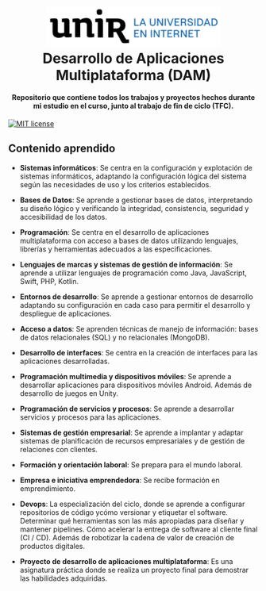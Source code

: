 <h1 align="center">
    <img src="Media/logo_unir.png" width="350px"><br>   
    Desarrollo de Aplicaciones Multiplataforma (DAM)
</h1>

<h4 align="center">Repositorio que contiene todos los trabajos y proyectos hechos durante mi estudio en el curso, junto al trabajo de fin de ciclo (TFC).</h4>

[![MIT license](https://img.shields.io/badge/license-MIT-lightgrey.svg?longCache=true&style=flat)](LICENSE)

## Contenido aprendido

- **Sistemas informáticos**: Se centra en la configuración y explotación de sistemas informáticos, adaptando la configuración lógica del sistema según las necesidades de uso y los criterios establecidos.

- **Bases de Datos**: Se aprende a gestionar bases de datos, interpretando su diseño lógico y verificando la integridad, consistencia, seguridad y accesibilidad de los datos.

- **Programación**: Se centra en el desarrollo de aplicaciones multiplataforma con acceso a bases de datos utilizando lenguajes, librerías y herramientas adecuados a las especificaciones.

- **Lenguajes de marcas y sistemas de gestión de información**: Se aprende a utilizar lenguajes de programación como Java, JavaScript, Swift, PHP, Kotlin.

- **Entornos de desarrollo**: Se aprende a gestionar entornos de desarrollo adaptando su configuración en cada caso para permitir el desarrollo y despliegue de aplicaciones.

- **Acceso a datos**: Se aprenden técnicas de manejo de información: bases de datos relacionales (SQL) y no relacionales (MongoDB).

- **Desarrollo de interfaces**: Se centra en la creación de interfaces para las aplicaciones desarrolladas.

- **Programación multimedia y dispositivos móviles**: Se aprende a desarrollar aplicaciones para dispositivos móviles Android. Además de desarrollo de juegos en Unity.

- **Programación de servicios y procesos**: Se aprende a desarrollar servicios y procesos para las aplicaciones.

- **Sistemas de gestión empresarial**: Se aprende a implantar y adaptar sistemas de planificación de recursos empresariales y de gestión de relaciones con clientes.

- **Formación y orientación laboral**: Se prepara para el mundo laboral.

- **Empresa e iniciativa emprendedora**: Se recibe formación en emprendimiento.

- **Devops**: La especialización del ciclo, donde se aprende a configurar repositorios de código ycómo versionar y etiquetar el software. Determinar qué herramientas son las más apropiadas para diseñar y mantener pipelines. Cómo acelerar la entrega de software al cliente final (CI / CD). Además de robotizar la cadena de valor de creación de productos digitales.

- **Proyecto de desarrollo de aplicaciones multiplataforma**: Es una asignatura práctica donde se realiza un proyecto final para demostrar las habilidades adquiridas.